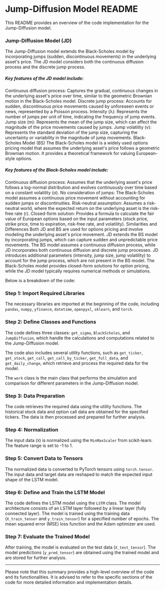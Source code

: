 # Jump-Diffusion Model README

This README provides an overview of the code implementation for the Jump-Diffusion model. 

### Jump-Diffusion Model (JD)
The Jump-Diffusion model extends the Black-Scholes model by incorporating jumps (sudden, discontinuous movements) in the underlying asset's price. The JD model considers both the continuous diffusion process and the discrete jump process.

##### Key features of the JD model include:

Continuous diffusion process: Captures the gradual, continuous changes in the underlying asset's price over time, similar to the geometric Brownian motion in the Black-Scholes model.
Discrete jump process: Accounts for sudden, discontinuous price movements caused by unforeseen events or news, represented by a Poisson process.
Intensity (λ): Represents the number of jumps per unit of time, indicating the frequency of jump events.
Jump size (m): Represents the mean of the jump size, which can affect the magnitude of the price movements caused by jumps.
Jump volatility (v): Represents the standard deviation of the jump size, capturing the uncertainty or variability in the magnitude of jump movements.
Black-Scholes Model (BS)
The Black-Scholes model is a widely used options pricing model that assumes the underlying asset's price follows a geometric Brownian motion. It provides a theoretical framework for valuing European-style options.

##### Key features of the Black-Scholes model include:

Continuous diffusion process: Assumes that the underlying asset's price follows a log-normal distribution and evolves continuously over time based on a constant volatility (σ).
No consideration of jumps: The Black-Scholes model assumes a continuous price movement without accounting for sudden jumps or discontinuities.
Risk-neutral assumption: Assumes a risk-neutral world, where the expected return on the underlying asset is the risk-free rate (r).
Closed-form solution: Provides a formula to calculate the fair value of European options based on the input parameters (stock price, strike price, time to expiration, risk-free rate, and volatility).
Similarities and Differences
Both JD and BS are used for options pricing and involve modeling the underlying asset's price movement.
JD extends the BS model by incorporating jumps, which can capture sudden and unpredictable price movements.
The BS model assumes a continuous diffusion process, while JD incorporates both continuous diffusion and discrete jump processes.
JD introduces additional parameters (intensity, jump size, jump volatility) to account for the jump process, which are not present in the BS model.
The Black-Scholes model provides closed-form solutions for option pricing, while the JD model typically requires numerical methods or simulations.




Below is a breakdown of the code:

### Step 1: Import Required Libraries

The necessary libraries are imported at the beginning of the code, including `pandas`, `numpy`, `yfinance`, `datetime`, `openpyxl`, `sklearn`, and `torch`.

### Step 2: Define Classes and Functions

The code defines three classes: `get_sigma`, `BlackScholes`, and `JumpDiffusion`, which handle the calculations and computations related to the Jump-Diffusion model.

The code also includes several utility functions, such as `get_ticker`, `get_stock`, `get_call`, `get_call_by_ticker`, `get_full_data`, and `get_daily_change`, which retrieve and process the required data for the model.

The `work` class is the main class that performs the simulation and comparison for different parameters in the Jump-Diffusion model.

### Step 3: Data Preparation

The code retrieves the required data using the utility functions. The historical stock data and option call data are obtained for the specified tickers. The data is then processed and prepared for further analysis.

### Step 4: Normalization

The input data (`X`) is normalized using the `MinMaxScaler` from scikit-learn. The feature range is set to -1 to 1.

### Step 5: Convert Data to Tensors

The normalized data is converted to PyTorch tensors using `torch.tensor`. The input data and target data are reshaped to match the expected input shape of the LSTM model.

### Step 6: Define and Train the LSTM Model

The code defines the LSTM model using the `LSTM` class. The model architecture consists of an LSTM layer followed by a linear layer (fully connected layer). The model is trained using the training data (`X_train_tensor` and `y_train_tensor`) for a specified number of epochs. The mean squared error (MSE) loss function and the Adam optimizer are used.

### Step 7: Evaluate the Trained Model

After training, the model is evaluated on the test data (`X_test_tensor`). The model predictions (`y_pred_tensor`) are obtained using the trained model and are stored for further analysis.

---

Please note that this summary provides a high-level overview of the code and its functionalities. It is advised to refer to the specific sections of the code for more detailed information and implementation details.
